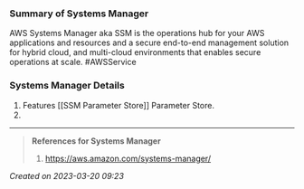 ### Summary of Systems Manager
AWS Systems Manager aka SSM is the operations hub for your AWS applications and resources and a secure end-to-end management solution for hybrid cloud, and multi-cloud environments that enables secure operations at scale. #AWSService 
### Systems Manager Details

1. Features [[SSM Parameter Store]] Parameter Store.
2. 
---
> **References for Systems Manager**
> 1. https://aws.amazon.com/systems-manager/
> 
 
*Created on 2023-03-20 09:23*